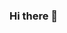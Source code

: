 ### Hi there 👋

<!--
**RogerSouza1/RogerSouza1** is a ✨ _special_ ✨ repository because its `README.md` (this file) appears on your GitHub profile.

Here are some ideas to get you started:

- 👋 Hi, I’m Roger Souza
- 🔭 I’m currently working on Veolia Brasil
- 🌱 I’m currently learning Back-end: Java and Front-end: HTML, CSS and JavaScript
- 👀 I’m currently studying on I am currently studying Systems Analysis and Development at Centro Universitário Senac
- 📫 How to reach me: https://www.linkedin.com/in/rogersouza1/
-->
